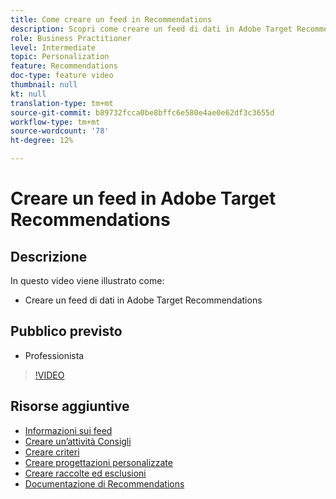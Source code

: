 ```yaml
---
title: Come creare un feed in Recommendations
description: Scopri come creare un feed di dati in Adobe Target Recommendations
role: Business Practitioner
level: Intermediate
topic: Personalization
feature: Recommendations
doc-type: feature video
thumbnail: null
kt: null
translation-type: tm+mt
source-git-commit: b89732fcca0be8bffc6e580e4ae0e62df3c3655d
workflow-type: tm+mt
source-wordcount: '78'
ht-degree: 12%

---
```



# Creare un feed in Adobe Target Recommendations

## Descrizione

In questo video viene illustrato come:

* Creare un feed di dati in Adobe Target Recommendations

## Pubblico previsto

* Professionista

>[!VIDEO](https://video.tv.adobe.com/v/27696?quality=12)

## Risorse aggiuntive

* [Informazioni sui feed](understanding-feeds.md)
* [Creare un’attività Consigli](create-a-recommendations-activity.md)
* [Creare criteri](create-criteria.md)
* [Creare progettazioni personalizzate](create-custom-designs.md)
* [Creare raccolte ed esclusioni](create-collections-and-exclusions.md)
* [Documentazione di Recommendations](https://docs.adobe.com/content/help/en/target/using/recommendations/recommendations.html)